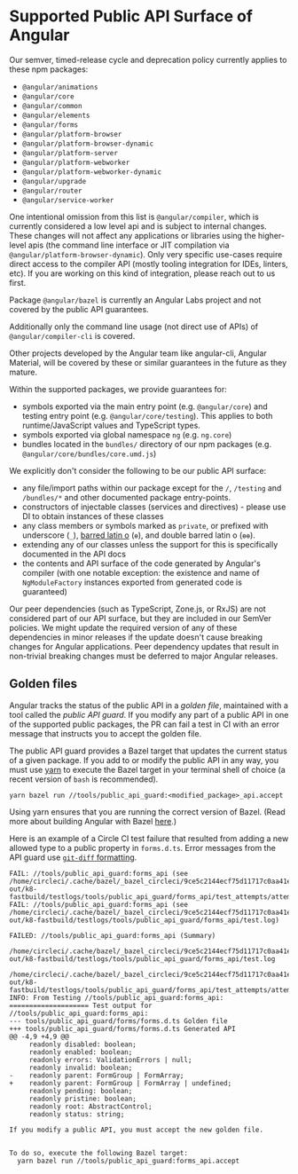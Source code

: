 # Supported Public API Surface of Angular

Our semver, timed-release cycle and deprecation policy currently applies to these npm packages:

- `@angular/animations`
- `@angular/core`
- `@angular/common`
- `@angular/elements`
- `@angular/forms`
- `@angular/platform-browser`
- `@angular/platform-browser-dynamic`
- `@angular/platform-server`
- `@angular/platform-webworker`
- `@angular/platform-webworker-dynamic`
- `@angular/upgrade`
- `@angular/router`
- `@angular/service-worker`


One intentional omission from this list is `@angular/compiler`, which is currently considered a low level api and is subject to internal changes. These changes will not affect any applications or libraries using the higher-level apis (the command line interface or JIT compilation via `@angular/platform-browser-dynamic`). Only very specific use-cases require direct access to the compiler API (mostly tooling integration for IDEs, linters, etc). If you are working on this kind of integration, please reach out to us first.

Package `@angular/bazel` is currently an Angular Labs project and not covered by the public API guarantees.

Additionally only the command line usage (not direct use of APIs) of `@angular/compiler-cli` is covered.

Other projects developed by the Angular team like angular-cli, Angular Material, will be covered by these or similar guarantees in the future as they mature.

Within the supported packages, we provide guarantees for:

- symbols exported via the main entry point (e.g. `@angular/core`) and testing entry point (e.g. `@angular/core/testing`). This applies to both runtime/JavaScript values and TypeScript types.
- symbols exported via global namespace `ng` (e.g. `ng.core`)
- bundles located in the `bundles/` directory of our npm packages (e.g. `@angular/core/bundles/core.umd.js`)


We explicitly don't consider the following to be our public API surface:

- any file/import paths within our package except for the `/`, `/testing` and `/bundles/*` and other documented package entry-points.
- constructors of injectable classes (services and directives) - please use DI to obtain instances of these classes
- any class members or symbols marked as `private`, or prefixed with underscore (`_`), [barred latin o](https://en.wikipedia.org/wiki/%C6%9F) (`ɵ`), and  double barred latin o (`ɵɵ`).
- extending any of our classes unless the support for this is specifically documented in the API docs
- the contents and API surface of the code generated by Angular's compiler (with one notable exception: the existence and name of `NgModuleFactory` instances exported from generated code is guaranteed)


Our peer dependencies (such as TypeScript, Zone.js, or RxJS) are not considered part of our API surface, but they are included in our SemVer policies. We might update the required version of any of these dependencies in minor releases if the update doesn't cause breaking changes for Angular applications. Peer dependency updates that result in non-trivial breaking changes must be deferred to major Angular releases.

<a name="golden-files"></a>

## Golden files

Angular tracks the status of the public API in a *golden file*, maintained with a tool called the *public API guard*.
If you modify any part of a public API in one of the supported public packages, the PR can fail a test in CI with an error message that instructs you to accept the golden file.

The public API guard provides a Bazel target that updates the current status of a given package. If you add to or modify the public API in any way, you must use [yarn](https://yarnpkg.com/) to execute the Bazel target in your terminal shell of choice (a recent version of `bash` is recommended).

```shell
yarn bazel run //tools/public_api_guard:<modified_package>_api.accept
```

Using yarn ensures that you are running the correct version of Bazel.
(Read more about building Angular with Bazel [here](./BAZEL.md).)

Here is an example of a Circle CI test failure that resulted from adding a new allowed type to a public property in `forms.d.ts`. Error messages from the API guard use [`git-diff` formatting](https://git-scm.com/docs/git-diff#_combined_diff_format).

```
FAIL: //tools/public_api_guard:forms_api (see /home/circleci/.cache/bazel/_bazel_circleci/9ce5c2144ecf75d11717c0aa41e45a8d/execroot/angular/bazel-out/k8-fastbuild/testlogs/tools/public_api_guard/forms_api/test_attempts/attempt_1.log)
FAIL: //tools/public_api_guard:forms_api (see /home/circleci/.cache/bazel/_bazel_circleci/9ce5c2144ecf75d11717c0aa41e45a8d/execroot/angular/bazel-out/k8-fastbuild/testlogs/tools/public_api_guard/forms_api/test.log)

FAILED: //tools/public_api_guard:forms_api (Summary)
      /home/circleci/.cache/bazel/_bazel_circleci/9ce5c2144ecf75d11717c0aa41e45a8d/execroot/angular/bazel-out/k8-fastbuild/testlogs/tools/public_api_guard/forms_api/test.log
      /home/circleci/.cache/bazel/_bazel_circleci/9ce5c2144ecf75d11717c0aa41e45a8d/execroot/angular/bazel-out/k8-fastbuild/testlogs/tools/public_api_guard/forms_api/test_attempts/attempt_1.log
INFO: From Testing //tools/public_api_guard:forms_api:
==================== Test output for //tools/public_api_guard:forms_api:
--- tools/public_api_guard/forms/forms.d.ts	Golden file
+++ tools/public_api_guard/forms/forms.d.ts	Generated API
@@ -4,9 +4,9 @@
     readonly disabled: boolean;
     readonly enabled: boolean;
     readonly errors: ValidationErrors | null;
     readonly invalid: boolean;
-    readonly parent: FormGroup | FormArray;
+    readonly parent: FormGroup | FormArray | undefined;
     readonly pending: boolean;
     readonly pristine: boolean;
     readonly root: AbstractControl;
     readonly status: string;

If you modify a public API, you must accept the new golden file.


To do so, execute the following Bazel target:
  yarn bazel run //tools/public_api_guard:forms_api.accept
```
